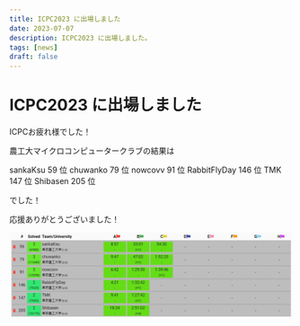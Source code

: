 ```yaml
---
title: ICPC2023 に出場しました
date: 2023-07-07
description: ICPC2023 に出場しました。
tags: [news]
draft: false
---
```

# ICPC2023 に出場しました

ICPCお疲れ様でした！

農工大マイクロコンピュータークラブの結果は

sankaKsu 59 位
chuwanko 79 位
nowcovv 91 位
RabbitFlyDay 146 位
TMK 147 位
Shibasen 205 位

でした！

応援ありがとうございました！

![result](./1.png)
